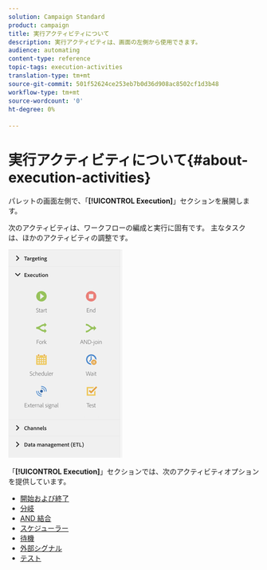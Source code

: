 ```yaml
---
solution: Campaign Standard
product: campaign
title: 実行アクティビティについて
description: 実行アクティビティは、画面の左側から使用できます。
audience: automating
content-type: reference
topic-tags: execution-activities
translation-type: tm+mt
source-git-commit: 501f52624ce253eb7b0d36d908ac8502cf1d3b48
workflow-type: tm+mt
source-wordcount: '0'
ht-degree: 0%

---
```



# 実行アクティビティについて{#about-execution-activities}

パレットの画面左側で、「**[!UICONTROL Execution]**」セクションを展開します。

次のアクティビティは、ワークフローの編成と実行に固有です。 主なタスクは、ほかのアクティビティの調整です。

![](assets/wkf_execution_activities.png)

「**[!UICONTROL Execution]**」セクションでは、次のアクティビティオプションを提供しています。

* [開始および終了](../../automating/using/start-and-end.md)
* [分岐](../../automating/using/fork.md)
* [AND 結合](../../automating/using/and-join.md)
* [スケジューラー](../../automating/using/scheduler.md)
* [待機](../../automating/using/wait.md)
* [外部シグナル](../../automating/using/external-signal.md)
* [テスト](../../automating/using/test.md)

